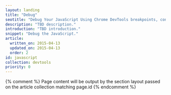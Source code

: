 ```yaml
---
layout: landing
title: "Debug"
seotitle: "Debug Your JavaScript Using Chrome DevTools breakpoints, console, and the command line API"
description: "TBD description."
introduction: "TBD introduction."
snippet: "Debug the JavaScript."
article:
  written_on: 2015-04-13
  updated_on: 2015-04-13
  order: 2
id: javascript
collection: devtools
priority: 0
---
```


{% comment %}
Page content will be output by the section layout passed on the article collection matching page.id
{% endcomment %}